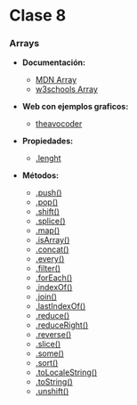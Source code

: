 # Clase 8

### Arrays

- **Documentación:**
  - [MDN Array](https://developer.mozilla.org/en-US/docs/Web/JavaScript/Reference/Global_Objects/Array)
  - [w3schools Array](http://www.w3schools.com/js/js_arrays.asp)

- **Web con ejemplos graficos:**

  - [theavocoder](https://www.theavocoder.com/complete-javascript/2018/12/19/array-methods-and-properties)


- **Propiedades:**
  - [.lenght](https://developer.mozilla.org/en-US/docs/Web/JavaScript/Reference/Global_Objects/Array/length)
  
- **Métodos:**
  - [.push()](https://developer.mozilla.org/es/docs/Web/JavaScript/Referencia/Objetos_globales/Array/push)
  - [.pop()](https://developer.mozilla.org/es/docs/Web/JavaScript/Referencia/Objetos_globales/Array/pop)
  - [.shift()](https://developer.mozilla.org/es/docs/Web/JavaScript/Referencia/Objetos_globales/Array/shift)
  - [.splice()](https://developer.mozilla.org/es/docs/Web/JavaScript/Referencia/Objetos_globales/Array/splice)
  - [.map()](https://developer.mozilla.org/es/docs/Web/JavaScript/Referencia/Objetos_globales/Array/map)
  - [.isArray()](https://developer.mozilla.org/es/docs/Web/JavaScript/Referencia/Objetos_globales/Array/isArray)
  - [.concat()](https://developer.mozilla.org/es/docs/Web/JavaScript/Referencia/Objetos_globales/Array/concat)
  - [.every()](https://developer.mozilla.org/es/docs/Web/JavaScript/Reference/Global_Objects/Array/every)
  - [.filter()](https://developer.mozilla.org/es/docs/Web/JavaScript/Referencia/Objetos_globales/Array/filter)
  - [.forEach()](https://developer.mozilla.org/es/docs/Web/JavaScript/Referencia/Objetos_globales/Array/forEach)
  - [.indexOf()](https://developer.mozilla.org/es/docs/Web/JavaScript/Referencia/Objetos_globales/Array/indexOf)
  - [.join()](https://developer.mozilla.org/es/docs/Web/JavaScript/Referencia/Objetos_globales/Array/join)
  - [.lastIndexOf()](https://developer.mozilla.org/en-US/docs/Web/JavaScript/Reference/Global_Objects/Array/lastIndexOf)
  - [.reduce()](https://developer.mozilla.org/en-US/docs/Web/JavaScript/Reference/Global_Objects/Array/Reduce)
  - [.reduceRight()](https://developer.mozilla.org/en-US/docs/Web/JavaScript/Reference/Global_Objects/Array/ReduceRight)
  - [.reverse()](https://developer.mozilla.org/en-US/docs/Web/JavaScript/Reference/Global_Objects/Array/reverse)
  - [.slice()](https://developer.mozilla.org/en-US/docs/Web/JavaScript/Reference/Global_Objects/Array/slice)
  - [.some()](https://developer.mozilla.org/en-US/docs/Web/JavaScript/Reference/Global_Objects/Array/some)
  - [.sort()](https://developer.mozilla.org/en-US/docs/Web/JavaScript/Reference/Global_Objects/Array/sort)
  - [.toLocaleString()](https://developer.mozilla.org/en-US/docs/Web/JavaScript/Reference/Global_Objects/Array/toLocaleString)
  - [.toString()](https://developer.mozilla.org/en-US/docs/Web/JavaScript/Reference/Global_Objects/Array/toString)
  - [.unshift()](https://developer.mozilla.org/en-US/docs/Web/JavaScript/Reference/Global_Objects/Array/unshift)